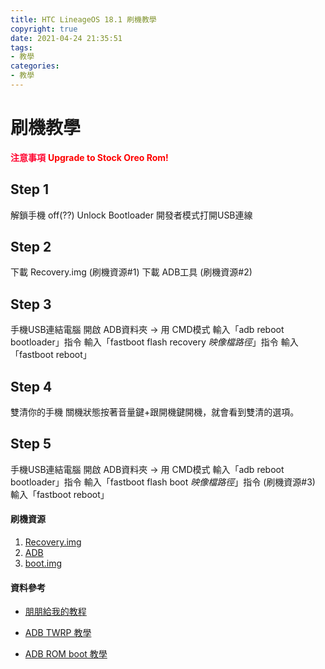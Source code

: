 ```yaml
---
title: HTC LineageOS 18.1 刷機教學
copyright: true
date: 2021-04-24 21:35:51
tags:
- 教學
categories:
- 教學
---
```


# 刷機教學
**<font color=#FF0530>注意事項</font>**
**<font color=#FF0000>Upgrade to Stock Oreo Rom!</font>**

<!-- more -->

## Step 1
解鎖手機 off(??)
Unlock Bootloader
開發者模式打開USB連線
## Step 2
下載 Recovery.img (刷機資源#1)
下載 ADB工具 (刷機資源#2)
## Step 3 
手機USB連結電腦
開啟 ADB資料夾 -> 用 CMD模式
輸入「adb reboot bootloader」指令
輸入「fastboot flash recovery *映像檔路徑*」指令
輸入「fastboot reboot」
## Step 4
雙清你的手機
關機狀態按著音量鍵+跟開機鍵開機，就會看到雙清的選項。
## Step 5
手機USB連結電腦
開啟 ADB資料夾 -> 用 CMD模式
輸入「adb reboot bootloader」指令
輸入「fastboot flash boot *映像檔路徑*」指令 (刷機資源#3)
輸入「fastboot reboot」


#### 刷機資源
1. [Recovery.img](https://androidfilehost.com/?w=files&flid=280838&sort_by=date&sort_dir=DESC)
2. [ADB](https://developer.android.com/studio/command-line/adb)
3. [boot.img](https://androidfilehost.com/?w=files&flid=318536&sort_by=date&sort_dir=DESC)
#### 資料參考
* [朋朋給我的教程](https://forum.xda-developers.com/t/rom-11-0-unofficial-oce-lineageos-18-1-stable.4175765/)

* [ADB TWRP 教學](https://www.moonlol.com/adb-fastboot%E5%B7%A5%E5%85%B7%E7%B7%9A%E5%88%B7twrp-recovery-5954.html)

* [ADB ROM boot 教學](https://tedliou.com/archives/zenfone-5z-unlock-and-root/)